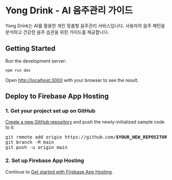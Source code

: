 # Yong Drink - AI 음주관리 가이드

Yong Drink는 AI를 활용한 개인 맞춤형 음주관리 서비스입니다. 
사용자의 음주 패턴을 분석하고 건강한 음주 습관을 위한 가이드를 제공합니다.

## Getting Started

Run the development server:

```bash
npm run dev
```

Open [http://localhost:3000](http://localhost:3000) with your browser to see the result.

## Deploy to Firebase App Hosting

### 1. Get your project set up on GitHub

[Create a new GitHub repository](https://docs.github.com/en/repositories/creating-and-managing-repositories/creating-a-new-repository) and push the newly-initialized sample code to it:

<pre>
git remote add origin https://github.com/<b>$YOUR_NEW_REPOSITORY</b>.git
git branch -M main
git push -u origin main
</pre>

### 2. Set up Firebase App Hosting

Continue to [Get started with Firebase App Hosting](https://firebase.google.com/docs/app-hosting/get-started#step-1:).
